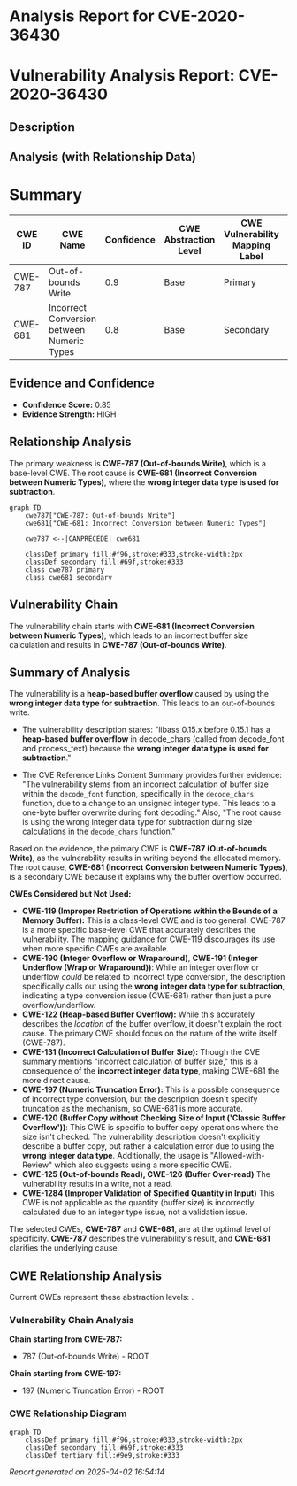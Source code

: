 # Analysis Report for CVE-2020-36430

# Vulnerability Analysis Report: CVE-2020-36430

## Description



## Analysis (with Relationship Data)

# Summary
| CWE ID | CWE Name | Confidence | CWE Abstraction Level | CWE Vulnerability Mapping Label | CWE-Vulnerability Mapping Notes |
|---|---|---|---|---|---|
| CWE-787 | Out-of-bounds Write | 0.9 | Base | Primary | Allowed |
| CWE-681 | Incorrect Conversion between Numeric Types | 0.8 | Base | Secondary | Allowed |

## Evidence and Confidence

*   **Confidence Score:** 0.85
*   **Evidence Strength:** HIGH

## Relationship Analysis
The primary weakness is **CWE-787 (Out-of-bounds Write)**, which is a base-level CWE. The root cause is **CWE-681 (Incorrect Conversion between Numeric Types)**, where the **wrong integer data type is used for subtraction**.

```mermaid
graph TD
    cwe787["CWE-787: Out-of-bounds Write"]
    cwe681["CWE-681: Incorrect Conversion between Numeric Types"]

    cwe787 <--|CANPRECEDE| cwe681

    classDef primary fill:#f96,stroke:#333,stroke-width:2px
    classDef secondary fill:#69f,stroke:#333
    class cwe787 primary
    class cwe681 secondary
```

## Vulnerability Chain
The vulnerability chain starts with **CWE-681 (Incorrect Conversion between Numeric Types)**, which leads to an incorrect buffer size calculation and results in **CWE-787 (Out-of-bounds Write)**.

## Summary of Analysis
The vulnerability is a **heap-based buffer overflow** caused by using the **wrong integer data type for subtraction**. This leads to an out-of-bounds write.

*   The vulnerability description states: "libass 0.15.x before 0.15.1 has a **heap-based buffer overflow** in decode_chars (called from decode_font and process_text) because the **wrong integer data type is used for subtraction**."

*   The CVE Reference Links Content Summary provides further evidence: "The vulnerability stems from an incorrect calculation of buffer size within the `decode_font` function, specifically in the `decode_chars` function, due to a change to an unsigned integer type. This leads to a one-byte buffer overwrite during font decoding." Also, "The root cause is using the wrong integer data type for subtraction during size calculations in the `decode_chars` function."

Based on the evidence, the primary CWE is **CWE-787 (Out-of-bounds Write)**, as the vulnerability results in writing beyond the allocated memory. The root cause, **CWE-681 (Incorrect Conversion between Numeric Types)**, is a secondary CWE because it explains why the buffer overflow occurred.

**CWEs Considered but Not Used:**

*   **CWE-119 (Improper Restriction of Operations within the Bounds of a Memory Buffer):** This is a class-level CWE and is too general. CWE-787 is a more specific base-level CWE that accurately describes the vulnerability. The mapping guidance for CWE-119 discourages its use when more specific CWEs are available.
*   **CWE-190 (Integer Overflow or Wraparound)**, **CWE-191 (Integer Underflow (Wrap or Wraparound))**: While an integer overflow or underflow *could* be related to incorrect type conversion, the description specifically calls out using the **wrong integer data type for subtraction**, indicating a type conversion issue (CWE-681) rather than just a pure overflow/underflow.
*   **CWE-122 (Heap-based Buffer Overflow):** While this accurately describes the *location* of the buffer overflow, it doesn't explain the root cause. The primary CWE should focus on the nature of the write itself (CWE-787).
*   **CWE-131 (Incorrect Calculation of Buffer Size):** Though the CVE summary mentions "incorrect calculation of buffer size," this is a consequence of the **incorrect integer data type**, making CWE-681 the more direct cause.
*   **CWE-197 (Numeric Truncation Error):** This is a possible consequence of incorrect type conversion, but the description doesn't specify truncation as the mechanism, so CWE-681 is more accurate.
*   **CWE-120 (Buffer Copy without Checking Size of Input ('Classic Buffer Overflow'))**: This CWE is specific to buffer copy operations where the size isn't checked. The vulnerability description doesn't explicitly describe a buffer copy, but rather a calculation error due to using the **wrong integer data type**. Additionally, the usage is "Allowed-with-Review" which also suggests using a more specific CWE.
*   **CWE-125 (Out-of-bounds Read), CWE-126 (Buffer Over-read)** The vulnerability results in a write, not a read.
*   **CWE-1284 (Improper Validation of Specified Quantity in Input)** This CWE is not applicable as the quantity (buffer size) is incorrectly calculated due to an integer type issue, not a validation issue.

The selected CWEs, **CWE-787** and **CWE-681**, are at the optimal level of specificity. **CWE-787** describes the vulnerability's result, and **CWE-681** clarifies the underlying cause.


## CWE Relationship Analysis

Current CWEs represent these abstraction levels: .


### Vulnerability Chain Analysis

**Chain starting from CWE-787:**
- 787 (Out-of-bounds Write) - ROOT


**Chain starting from CWE-197:**
- 197 (Numeric Truncation Error) - ROOT



### CWE Relationship Diagram

```mermaid
graph TD
    classDef primary fill:#f96,stroke:#333,stroke-width:2px
    classDef secondary fill:#69f,stroke:#333
    classDef tertiary fill:#9e9,stroke:#333
```



*Report generated on 2025-04-02 16:54:14*
